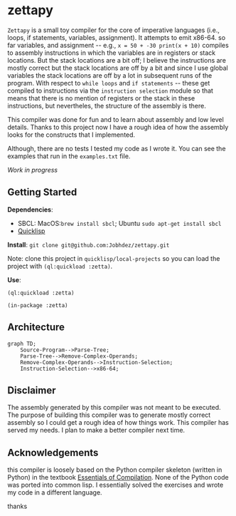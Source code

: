 # zettapy
`Zettapy` is a small toy compiler for the core of imperative languages (i.e., loops, if statements, variables, assignment). It attempts to emit x86-64. so far variables, and assignment -- e.g., `x = 50 + -30 print(x + 10)` compiles to assembly instructions in which the variables are in registers or stack locations. But the stack locations are a bit off; I believe the instructions are mostly correct but the stack locations are off by a bit and since I use global variables the stack locations are off by a lot in subsequent runs of the program. With respect to `while loops` and `if statements` -- these get compiled to instructions via the `instruction selection` module so that means that there is no mention of registers or the stack in these instructions, but nevertheles, the structure of the assembly is there.

This compiler was done for fun and to learn about assembly and low level details. Thanks to this project now I have a rough idea of how the assembly looks for the constructs that I implemented. 

Although, there are no tests I tested my code as I wrote it. You can see the examples that run in the `examples.txt` file.

*Work in progress*

## Getting Started
**Dependencies**: 
- SBCL: MacOS:`brew install sbcl`; Ubuntu `sudo apt-get install sbcl`
- [Quicklisp](https://www.quicklisp.org/beta/)

**Install**:
`git clone git@github.com:Jobhdez/zettapy.git`

Note: clone this project in `quicklisp/local-projects` so you can load the project with `(ql:quickload :zetta)`.

**Use**:
```
(ql:quickload :zetta)

(in-package :zetta)
```

## Architecture

```mermaid
graph TD;
    Source-Program-->Parse-Tree;
    Parse-Tree-->Remove-Complex-Operands;
    Remove-Complex-Operands-->Instruction-Selection;
    Instruction-Selection-->x86-64;
```

## Disclaimer
The assembly generated by this compiler was not meant to be executed. The purpose of building this compiler was to generate mostly correct assembly so I could get a rough idea of how things work. This compiler has served my needs. I plan to make a better compiler next time.

## Acknowledgements
this compiler is loosely based on the Python compiler skeleton (written in Python) in the textbook [Essentials of Compilation](https://github.com/IUCompilerCourse/Essentials-of-Compilation). None of the Python code was ported into common lisp. I essentially solved the exercises and wrote my code in a different language.

thanks
